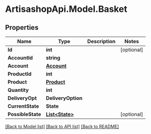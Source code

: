 # ArtisashopApi.Model.Basket

## Properties

Name | Type | Description | Notes
------------ | ------------- | ------------- | -------------
**Id** | **int** |  | [optional] 
**AccountId** | **string** |  | 
**Account** | [**Account**](Account.md) |  | 
**ProductId** | **int** |  | 
**Product** | [**Product**](Product.md) |  | 
**Quantity** | **int** |  | 
**DeliveryOpt** | **DeliveryOption** |  | 
**CurrentState** | **State** |  | 
**PossibleState** | [**List&lt;State&gt;**](State.md) |  | [optional] 

[[Back to Model list]](../README.md#documentation-for-models) [[Back to API list]](../README.md#documentation-for-api-endpoints) [[Back to README]](../README.md)

